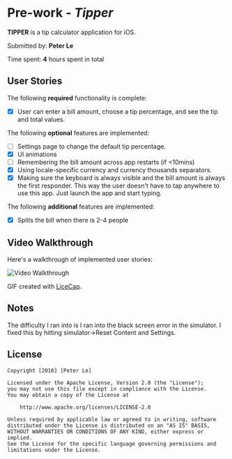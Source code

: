 # Pre-work - *Tipper*

**TIPPER** is a tip calculator application for iOS.

Submitted by: **Peter Le**

Time spent: **4** hours spent in total

## User Stories

The following **required** functionality is complete:
* [x] User can enter a bill amount, choose a tip percentage, and see the tip and total values.

The following **optional** features are implemented:
* [ ] Settings page to change the default tip percentage.
* [x] UI animations
* [ ] Remembering the bill amount across app restarts (if <10mins)
* [x] Using locale-specific currency and currency thousands separators.
* [x] Making sure the keyboard is always visible and the bill amount is always the first responder. This way the user doesn't have to tap anywhere to use this app. Just launch the app and start typing.

The following **additional** features are implemented:

* [x] Splits the bill when there is 2-4 people

## Video Walkthrough 

Here's a walkthrough of implemented user stories:

<img src='http://imgur.com/a/pKhhF' title='Video Walkthrough' width='' alt='Video Walkthrough' />

GIF created with [LiceCap](http://www.cockos.com/licecap/).

## Notes

The difficulty I ran into is I ran into the black screen error in the simulator. I fixed this by hitting simulator->Reset Content and Settings.

## License

    Copyright [2016] [Peter Le]

    Licensed under the Apache License, Version 2.0 (the "License");
    you may not use this file except in compliance with the License.
    You may obtain a copy of the License at

        http://www.apache.org/licenses/LICENSE-2.0

    Unless required by applicable law or agreed to in writing, software
    distributed under the License is distributed on an "AS IS" BASIS,
    WITHOUT WARRANTIES OR CONDITIONS OF ANY KIND, either express or implied.
    See the License for the specific language governing permissions and
    limitations under the License.
